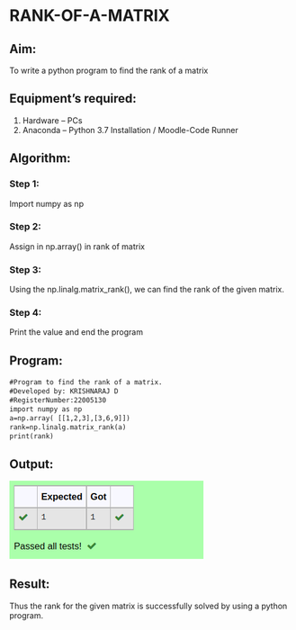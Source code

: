 # RANK-OF-A-MATRIX
## Aim:
To write a python program to find the rank of a matrix
## Equipment’s required:
1. 	Hardware – PCs
2. 	Anaconda – Python 3.7 Installation / Moodle-Code Runner
## Algorithm:
### Step 1: 
Import numpy as np
### Step 2: 
Assign in np.array() in rank of matrix
### Step 3: 
Using the np.linalg.matrix_rank(), we can find the rank of the given matrix.
### Step 4: 
Print the value and end the program
## Program:
```
#Program to find the rank of a matrix.
#Developed by: KRISHNARAJ D
#RegisterNumber:22005130
import numpy as np
a=np.array( [[1,2,3],[3,6,9]])
rank=np.linalg.matrix_rank(a)
print(rank)
```
## Output:
!['OUTPUT'](/Screenshot%20from%202022-12-25%2015-39-13.png)
## Result:
Thus the rank for the given matrix is successfully solved by  using a python program.

